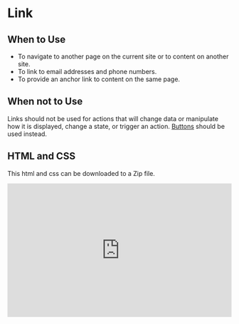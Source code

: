 # Link

## When to Use
- To navigate to another page on the current site or to content on another site.
- To link to email addresses and phone numbers.
- To provide an anchor link to content on the same page.

## When not to Use
Links should not be used for actions that will change data or manipulate how it is displayed, change a state, or trigger an action. [Buttons](https://kristinaengland.github.io/design-system/components/button) should be used instead. 

## HTML and CSS
This html and css can be downloaded to a Zip file. 
<iframe height="300" style="width: 100%;" scrolling="no" title="Link" src="https://codepen.io/team/UMPO_ADDT/embed/dyVegPL?default-tab=html%2Cresult" frameborder="no" loading="lazy" allowtransparency="true" allowfullscreen="true">
  See the Pen <a href="https://codepen.io/team/UMPO_ADDT/pen/dyVegPL">
  Link</a> by App Dev & Digital Transformation (<a href="https://codepen.io/team/UMPO_ADDT">@UMPO_ADDT</a>)
  on <a href="https://codepen.io">CodePen</a>.
</iframe>
